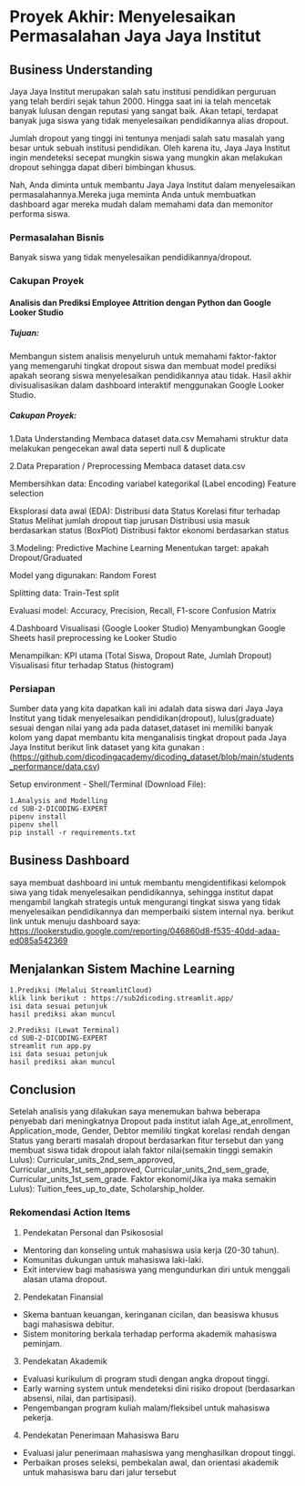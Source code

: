 # Proyek Akhir: Menyelesaikan Permasalahan Jaya Jaya Institut

## Business Understanding
Jaya Jaya Institut merupakan salah satu institusi pendidikan perguruan yang telah berdiri sejak tahun 2000. Hingga saat ini ia telah mencetak banyak lulusan dengan reputasi yang sangat baik. Akan tetapi, terdapat banyak juga siswa yang tidak menyelesaikan pendidikannya alias dropout.

Jumlah dropout yang tinggi ini tentunya menjadi salah satu masalah yang besar untuk sebuah institusi pendidikan. Oleh karena itu, Jaya Jaya Institut ingin mendeteksi secepat mungkin siswa yang mungkin akan melakukan dropout sehingga dapat diberi bimbingan khusus.

Nah, Anda diminta untuk membantu Jaya Jaya Institut dalam menyelesaikan permasalahannya.Mereka juga meminta Anda untuk membuatkan dashboard agar mereka mudah dalam memahami data dan memonitor performa siswa. 

### Permasalahan Bisnis
Banyak siswa yang tidak menyelesaikan pendidikannya/dropout.

### Cakupan Proyek
#### Analisis dan Prediksi Employee Attrition dengan Python dan Google Looker Studio

##### Tujuan:
Membangun sistem analisis menyeluruh untuk memahami faktor-faktor yang memengaruhi tingkat dropout siswa dan membuat model prediksi apakah seorang siswa menyelesaikan pendidikannya atau tidak. Hasil akhir divisualisasikan dalam dashboard interaktif menggunakan Google Looker Studio.

##### Cakupan Proyek:
1.Data Understanding
Membaca dataset data.csv
Memahami struktur data 
melakukan pengecekan awal data seperti null & duplicate

2.Data Preparation / Preprocessing
Membaca dataset data.csv

Membersihkan data:
Encoding variabel kategorikal (Label encoding)
Feature selection

Eksplorasi data awal (EDA):
Distribusi data Status
Korelasi fitur terhadap Status
Melihat jumlah dropout tiap jurusan
Distribusi usia masuk berdasarkan status (BoxPlot)
Distribusi faktor ekonomi berdasarkan status

3.Modeling: Predictive Machine Learning
Menentukan target: apakah Dropout/Graduated

Model yang digunakan:
Random Forest

Splitting data: 
Train-Test split

Evaluasi model:
Accuracy, Precision, Recall, F1-score
Confusion Matrix

4.Dashboard Visualisasi (Google Looker Studio)
Menyambungkan Google Sheets hasil preprocessing ke Looker Studio

Menampilkan:
KPI utama (Total Siswa, Dropout Rate, Jumlah Dropout)
Visualisasi fitur terhadap Status (histogram)
### Persiapan

Sumber data yang kita dapatkan kali ini adalah data siswa dari Jaya Jaya Institut yang tidak menyelesaikan pendidikan(dropout), lulus(graduate) sesuai dengan nilai yang ada pada dataset,dataset ini memiliki banyak kolom yang dapat membantu kita menganalisis tingkat dropout pada Jaya Jaya Institut
berikut link dataset yang kita gunakan : (https://github.com/dicodingacademy/dicoding_dataset/blob/main/students_performance/data.csv)

Setup environment - Shell/Terminal (Download File):

```
1.Analysis and Modelling 
cd SUB-2-DICODING-EXPERT
pipenv install
pipenv shell
pip install -r requirements.txt
```
## Business Dashboard
saya membuat dashboard ini untuk membantu mengidentifikasi kelompok siwa yang tidak menyelesaikan pendidikannya, sehingga institut dapat mengambil langkah strategis untuk mengurangi tingkat siswa yang tidak menyelesaikan pendidikannya dan memperbaiki sistem internal nya.
berikut link untuk menuju dashboard saya: https://lookerstudio.google.com/reporting/046860d8-f535-40dd-adaa-ed085a542369

## Menjalankan Sistem Machine Learning
```
1.Prediksi (Melalui StreamlitCloud)
klik link berikut : https://sub2dicoding.streamlit.app/
isi data sesuai petunjuk
hasil prediksi akan muncul
```
```
2.Prediksi (Lewat Terminal)
cd SUB-2-DICODING-EXPERT
streamlit run app.py
isi data sesuai petunjuk
hasil prediksi akan muncul
```

## Conclusion
Setelah analisis yang dilakukan saya menemukan bahwa beberapa penyebab dari meningkatnya Dropout pada institut ialah Age_at_enrollment, Application_mode, Gender, Debtor memiliki tingkat korelasi rendah dengan Status yang berarti masalah dropout berdasarkan fitur tersebut dan yang membuat siswa tidak dropout ialah faktor nilai(semakin tinggi semakin Lulus): Curricular_units_2nd_sem_approved, Curricular_units_1st_sem_approved, Curricular_units_2nd_sem_grade, Curricular_units_1st_sem_grade. Faktor ekonomi(Jika iya maka semakin Lulus): Tuition_fees_up_to_date, Scholarship_holder.

### Rekomendasi Action Items
1. Pendekatan Personal dan Psikososial
  - Mentoring dan konseling untuk mahasiswa usia kerja (20-30 tahun).
  - Komunitas dukungan untuk mahasiswa laki-laki.
  - Exit interview bagi mahasiswa yang mengundurkan diri untuk menggali alasan utama dropout.
2. Pendekatan Finansial
  - Skema bantuan keuangan, keringanan cicilan, dan beasiswa khusus bagi mahasiswa debitur.
  - Sistem monitoring berkala terhadap performa akademik mahasiswa peminjam.
3. Pendekatan Akademik
  - Evaluasi kurikulum di program studi dengan angka dropout tinggi.
  - Early warning system untuk mendeteksi dini risiko dropout (berdasarkan absensi, nilai, dan partisipasi).
  - Pengembangan program kuliah malam/fleksibel untuk mahasiswa pekerja.
4. Pendekatan Penerimaan Mahasiswa Baru
  - Evaluasi jalur penerimaan mahasiswa yang menghasilkan dropout tinggi.
  - Perbaikan proses seleksi, pembekalan awal, dan orientasi akademik untuk mahasiswa baru dari jalur tersebut
